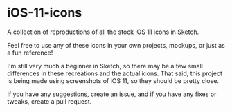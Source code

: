 # iOS-11-icons
A collection of reproductions of all the stock iOS 11 icons in Sketch.

Feel free to use any of these icons in your own projects, mockups, or just as a fun reference!

I'm still very much a beginner in Sketch, so there may be a few small differences in these recreations and the actual icons. That said, this project is being made using screenshots of iOS 11, so they should be pretty close.

If you have any suggestions, create an issue, and if you have any fixes or tweaks, create a pull request.
